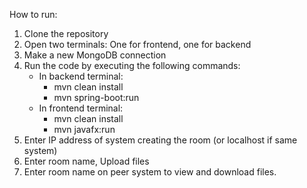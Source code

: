 How to run: 
</br>
1) Clone the repository
2) Open two terminals: One for frontend, one for backend
3) Make a new MongoDB connection
4) Run the code by executing the following commands:
   - In backend terminal:
      - mvn clean install
      - mvn spring-boot:run
   - In frontend terminal:
      - mvn clean install
      - mvn javafx:run
5) Enter IP address of system creating the room (or localhost if same system)
6) Enter room name, Upload files
7) Enter room name on peer system to view and download files.
